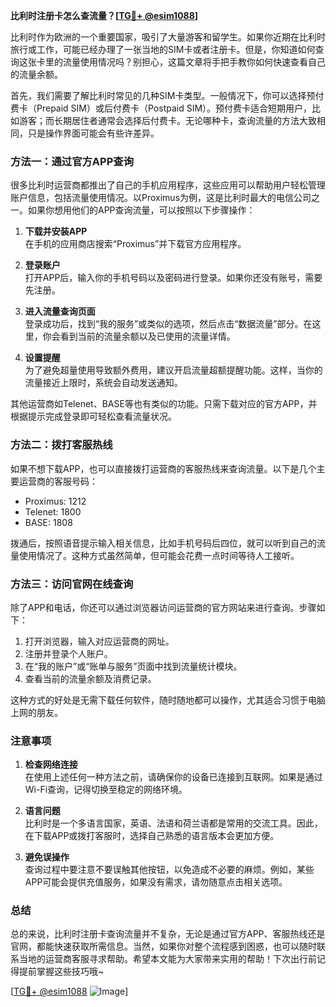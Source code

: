 **比利时注册卡怎么查流量？[[TG💪+ @esim1088](https://t.me/s/esim1088)]**

比利时作为欧洲的一个重要国家，吸引了大量游客和留学生。如果你近期在比利时旅行或工作，可能已经办理了一张当地的SIM卡或者注册卡。但是，你知道如何查询这张卡里的流量使用情况吗？别担心，这篇文章将手把手教你如何快速查看自己的流量余额。

首先，我们需要了解比利时常见的几种SIM卡类型。一般情况下，你可以选择预付费卡（Prepaid SIM）或后付费卡（Postpaid SIM）。预付费卡适合短期用户，比如游客；而长期居住者通常会选择后付费卡。无论哪种卡，查询流量的方法大致相同，只是操作界面可能会有些许差异。

### 方法一：通过官方APP查询

很多比利时运营商都推出了自己的手机应用程序，这些应用可以帮助用户轻松管理账户信息，包括流量使用情况。以Proximus为例，这是比利时最大的电信公司之一。如果你想用他们的APP查询流量，可以按照以下步骤操作：

1. **下载并安装APP**  
   在手机的应用商店搜索“Proximus”并下载官方应用程序。
   
2. **登录账户**  
   打开APP后，输入你的手机号码以及密码进行登录。如果你还没有账号，需要先注册。

3. **进入流量查询页面**  
   登录成功后，找到“我的服务”或类似的选项，然后点击“数据流量”部分。在这里，你会看到当前的流量余额以及已使用的流量详情。

4. **设置提醒**  
   为了避免超量使用导致额外费用，建议开启流量超额提醒功能。这样，当你的流量接近上限时，系统会自动发送通知。

其他运营商如Telenet、BASE等也有类似的功能。只需下载对应的官方APP，并根据提示完成登录即可轻松查看流量状况。

### 方法二：拨打客服热线

如果不想下载APP，也可以直接拨打运营商的客服热线来查询流量。以下是几个主要运营商的客服号码：

- Proximus: 1212  
- Telenet: 1800  
- BASE: 1808  

拨通后，按照语音提示输入相关信息，比如手机号码后四位，就可以听到自己的流量使用情况了。这种方式虽然简单，但可能会花费一点时间等待人工接听。

### 方法三：访问官网在线查询

除了APP和电话，你还可以通过浏览器访问运营商的官方网站来进行查询。步骤如下：

1. 打开浏览器，输入对应运营商的网址。
2. 注册并登录个人账户。
3. 在“我的账户”或“账单与服务”页面中找到流量统计模块。
4. 查看当前的流量余额及消费记录。

这种方式的好处是无需下载任何软件，随时随地都可以操作，尤其适合习惯于电脑上网的朋友。

### 注意事项

1. **检查网络连接**  
   在使用上述任何一种方法之前，请确保你的设备已连接到互联网。如果是通过Wi-Fi查询，记得切换至稳定的网络环境。

2. **语言问题**  
   比利时是一个多语言国家，英语、法语和荷兰语都是常用的交流工具。因此，在下载APP或拨打客服时，选择自己熟悉的语言版本会更加方便。

3. **避免误操作**  
   查询过程中要注意不要误触其他按钮，以免造成不必要的麻烦。例如，某些APP可能会提供充值服务，如果没有需求，请勿随意点击相关选项。

### 总结

总的来说，比利时注册卡查询流量并不复杂，无论是通过官方APP、客服热线还是官网，都能快速获取所需信息。当然，如果你对整个流程感到困惑，也可以随时联系当地的运营商客服寻求帮助。希望本文能为大家带来实用的帮助！下次出行前记得提前掌握这些技巧哦~

[[TG💪+ @esim1088](https://t.me/s/esim1088) ![Image](https://i.postimg.cc/4NQfJmqS/Snipaste-2025-05-13-00-14-12.png)]